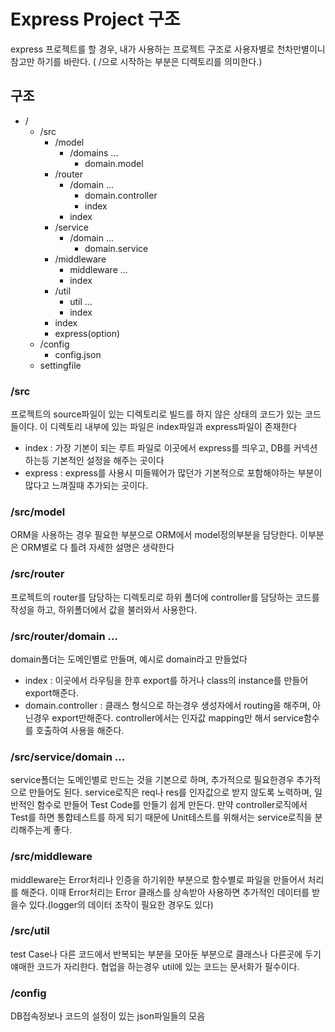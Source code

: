 # Express Project 구조

express 프로젝트를 할 경우, 내가 사용하는 프로젝트 구조로 사용자별로 천차만별이니 참고만 하기를 바란다. ( /으로 시작하는 부분은 디렉토리를 의미한다.)

## 구조

- /
  - /src
    - /model
      - /domains ...
        - domain.model
    - /router
      - /domain ...
        - domain.controller
        - index
      - index
    - /service
      - /domain ...
        - domain.service
    - /middleware
      - middleware ...
      - index
    - /util
      - util ...
      - index
    - index
    - express(option)
  - /config
    - config.json
  - settingfile

### /src

프로젝트의 source파일이 있는 디렉토리로 빌드를 하지 않은 상태의 코드가 있는 코드들이다. 이 디렉토리 내부에 있는 파일은 index파일과 express파일이 존재한다

- index : 가장 기본이 되는 루트 파일로 이곳에서 express를 띄우고, DB를 커넥션하는등 기본적인 설정을 해주는 곳이다
- express : express를 사용시 미들웨어가 많던가 기본적으로 포함해야하는 부분이 많다고 느껴질때 추가되는 곳이다.

### /src/model

ORM을 사용하는 경우 필요한 부분으로 ORM에서 model정의부분을 담당한다. 이부분은 ORM별로 다 틀려 자세한 설명은 생략한다

### /src/router

프로젝트의 router를 담당하는 디렉토리로 하위 폴더에 controller를 담당하는 코드를 작성을 하고, 하위폴더에서 값을 불러와서 사용한다.

### /src/router/domain ...

domain폴더는 도메인별로 만들며, 예시로 domain라고 만들었다

- index : 이곳에서 라우팅을 한후 export를 하거나 class의 instance를 만들어 export해준다.
- domain.controller : 클래스 형식으로 하는경우 생성자에서 routing을 해주며, 아닌경우 export만해준다. controller에서는 인자값 mapping만 해서 service함수를 호출하여 사용을 해준다.

### /src/service/domain ...

service폴더는 도메인별로 만드는 것을 기본으로 하며, 추가적으로 필요한경우 추가적으로 만들어도 된다. service로직은 req나 res를 인자값으로 받지 않도록 노력하며, 일반적인 함수로 만들어 Test Code를 만들기 쉽게 만든다. 만약 controller로직에서 Test를 하면 통합테스트를 하게 되기 때문에 Unit테스트를 위해서는 service로직을 분리해주는게 좋다.

### /src/middleware

middleware는 Error처리나 인증을 하기위한 부분으로 함수별로 파일을 만들어서 처리를 해준다. 이때 Error처리는 Error 클래스를 상속받아 사용하면 추가적인 데이터를 받을수 있다.(logger의 데이터 조작이 필요한 경우도 있다)

### /src/util

test Case나 다른 코드에서 반복되는 부분을 모아둔 부분으로 클래스나 다른곳에 두기 얘매한 코드가 자리한다. 협업을 하는경우 util에 있는 코드는 문서화가 필수이다.

### /config

DB접속정보나 코드의 설정이 있는 json파일들의 모음
